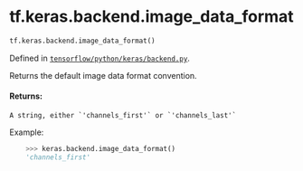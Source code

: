 <div itemscope itemtype="http://developers.google.com/ReferenceObject">
<meta itemprop="name" content="tf.keras.backend.image_data_format" />
</div>

# tf.keras.backend.image_data_format

``` python
tf.keras.backend.image_data_format()
```



Defined in [`tensorflow/python/keras/backend.py`](https://www.tensorflow.org/code/tensorflow/python/keras/backend.py).

Returns the default image data format convention.

#### Returns:

    A string, either `'channels_first'` or `'channels_last'`

Example:
```python
    >>> keras.backend.image_data_format()
    'channels_first'
```